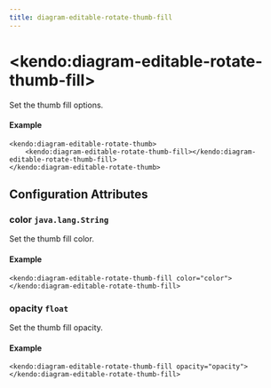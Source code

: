 ```yaml
---
title: diagram-editable-rotate-thumb-fill
---
```


# \<kendo:diagram-editable-rotate-thumb-fill\>

Set the thumb fill options.

#### Example
    <kendo:diagram-editable-rotate-thumb>
        <kendo:diagram-editable-rotate-thumb-fill></kendo:diagram-editable-rotate-thumb-fill>
    </kendo:diagram-editable-rotate-thumb>

## Configuration Attributes

### color `java.lang.String`

Set the thumb fill color.

#### Example
    <kendo:diagram-editable-rotate-thumb-fill color="color">
    </kendo:diagram-editable-rotate-thumb-fill>

### opacity `float`

Set the thumb fill opacity.

#### Example
    <kendo:diagram-editable-rotate-thumb-fill opacity="opacity">
    </kendo:diagram-editable-rotate-thumb-fill>

